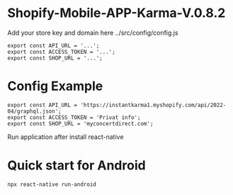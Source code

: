 # Shopify-Mobile-APP-Karma-V.0.8.2

Add your store key and domain here ../src/config/config.js 

``` 
export const API_URL = '...'; 
export const ACCESS_TOKEN = '...';
export const SHOP_URL = '...';
```

# Config Example 
```
export const API_URL = 'https://instantkarma1.myshopify.com/api/2022-04/graphql.json';
export const ACCESS_TOKEN = 'Privat info';
export const SHOP_URL = 'myconcertdirect.com';
```

Run application after install react-native 

# Quick start for Android
```bash
npx react-native run-android
```

